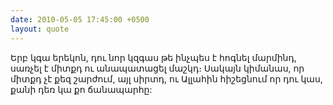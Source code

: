 ```yaml
---
date: 2010-05-05 17:45:00 +0500
layout: quote
---
```

Երբ կգա երեկոն, դու նոր կզգաս թե ինչպես է հոգնել մարմինդ, սառչել է միտքդ ու անապատացել մաշկդ։ Սակայն կիմանաս, որ միտքդ չէ քեզ շարժում, այլ սիրտդ, ու Ալլահին հիշեցնում որ դու կաս, քանի դեռ կա քո ճանապարհը: